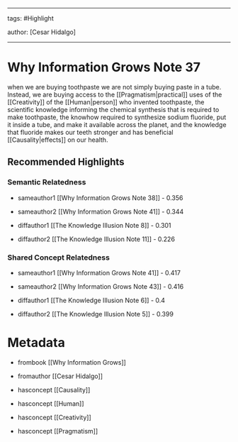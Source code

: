 




---

tags: #Highlight

author: [Cesar Hidalgo]

---
# Why Information Grows Note 37




when we are buying toothpaste we are not simply buying paste in a tube. Instead, we are buying access to the  [[Pragmatism|practical]]  uses of the  [[Creativity]]  of the  [[Human|person]]  who invented toothpaste, the scientific knowledge informing the chemical synthesis that is required to make toothpaste, the knowhow required to synthesize sodium fluoride, put it inside a tube, and make it available across the planet, and the knowledge that fluoride makes our teeth stronger and has beneficial  [[Causality|effects]]  on our health.


## Recommended Highlights

### Semantic Relatedness


- sameauthor1 [[Why Information Grows Note 38]] - 0.356

- sameauthor2 [[Why Information Grows Note 41]] - 0.344

- diffauthor1 [[The Knowledge Illusion Note 8]] - 0.301

- diffauthor2 [[The Knowledge Illusion Note 11]] - 0.226
### Shared Concept Relatedness


- sameauthor1 [[Why Information Grows Note 41]] - 0.417

- sameauthor2 [[Why Information Grows Note 43]] - 0.416

- diffauthor1 [[The Knowledge Illusion Note 6]] - 0.4

- diffauthor2 [[The Knowledge Illusion Note 5]] - 0.399
# Metadata


- frombook [[Why Information Grows]]

- fromauthor [[Cesar Hidalgo]]

- hasconcept [[Causality]]

- hasconcept [[Human]]

- hasconcept [[Creativity]]

- hasconcept [[Pragmatism]]